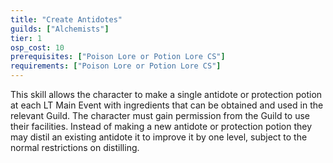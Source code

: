 ```yaml
---
title: "Create Antidotes"
guilds: ["Alchemists"]
tier: 1
osp_cost: 10
prerequisites: ["Poison Lore or Potion Lore CS"]
requirements: ["Poison Lore or Potion Lore CS"]
---
```

This skill allows the character to make a single antidote or protection potion at each LT Main Event with ingredients that can be obtained and used in the relevant Guild. The character must gain permission from the Guild to use their facilities. Instead of making a new antidote or protection potion they may distil an existing antidote it to improve it by one level, subject to the normal restrictions on distilling.